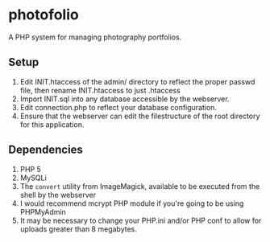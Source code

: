 # photofolio
A PHP system for managing photography portfolios.
## Setup
1. Edit INIT.htaccess of the admin/ directory to reflect the proper passwd file, then rename INIT.htaccess to just .htaccess
1. Import INIT.sql into any database accessible by the webserver.
1. Edit connection.php to reflect your database configuration.
1. Ensure that the webserver can edit the filestructure of the root directory for this application.
## Dependencies
1. PHP 5
1. MySQLi 
1. The `convert` utility from ImageMagick, available to be executed from the shell by the webserver
1. I would recommend mcrypt PHP module if you're going to be using PHPMyAdmin
1. It may be necessary to change your PHP.ini and/or PHP conf to allow for uploads greater than 8 megabytes.

